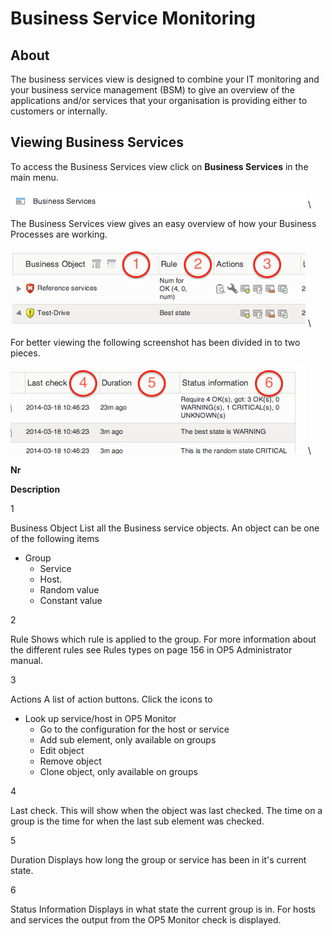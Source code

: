 # Business Service Monitoring

## About

The business services view is designed to combine your IT monitoring and your business service management (BSM) to give an overview of the applications and/or services that your organisation is providing either to customers or internally.

## Viewing Business Services

To access the Business Services view click on **Business Services** in the main menu. 

![](images/16482326/16679247.png) \


 The Business Services view gives an easy overview of how your Business Processes are working.

![](images/16482326/16679248.png) \


For better viewing the following screenshot has been divided in to two pieces.

![](images/16482326/16679261.png) \


**Nr**

**Description**

1

Business Object
 List all the Business service objects. An object can be one of the following items

- Group
  - Service
  - Host.
  - Random value
  - Constant value

2

Rule
 Shows which rule is applied to the group.
 For more information about the different rules see Rules types on page 156 in OP5 Administrator manual.

3

Actions
 A list of action buttons.
 Click the icons to

- Look up service/host in OP5 Monitor
  - Go to the configuration for the host or service
  - Add sub element, only available on groups
  - Edit object
  - Remove object
  - Clone object, only available on groups

4

Last check.
 This will show when the object was last checked.
 The time on a group is the time for when the last sub element was checked.

5

Duration
 Displays how long the group or service has been in it's current state.

6

Status Information
 Displays in what state the current group is in. For hosts and services the output from the OP5 Monitor check is displayed.
